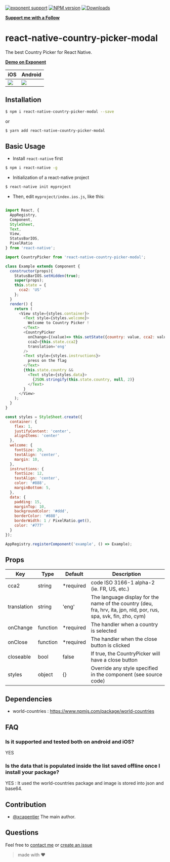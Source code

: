 [![exponent
support](https://img.shields.io/badge/exponent-ios%20%7C%20android-blue.svg?style=flat-square&logo=data%3Aimage%2Fpng%3Bbase64%2CiVBORw0KGgoAAAANSUhEUgAAAC4AAAAoCAYAAACB4MgqAAAAAXNSR0IArs4c6QAAA2VJREFUWAnFmTtoVEEYhbOJL0hIRDBqZYQEEUQsRBHxAYr4wM5CBKuAsRJUFAQjaKN2WpginaIi2GgjaBQtLKKFBh%2BFKIaIjwgi8a3xsX7%2FurvuvTs788%2FMXRw4ZGf%2B859zdrl7d%2BamoSGjkc%2Fnp4KT4Bn4Bn6BcfAanAddGVllJ0OoZnAf2MZbip3ZuWagRKB%2BW%2BKK2m1eT8jAMl6CIKsqgmle7ol3jVQgZRNwXSLpN%2FOehRmR1nHtBOhJp1LO%2B%2BOcI7oJ2AreKIOmaXLHWRBhH96K8ZF0Gs%2F51XD3wE4CzgZfPYOa6OsDI4S1keCMKUXA2kN6msJSeHZhtAj8DghZq2W7Z4QwOu43ayUIXJctQbNvmkafBgw2wV%2Fp06PgzoSzV8FLUHKJmWVCaLkWH4B5Flpo6TONnblcblQr4POJdyOqDX0WruwGDyiDyKVySMnV0%2BQaBK%2BAZgxBmlxS57X2DvQTrvaDKcnb%2FyLYCzRD9uHzK9WYt4HnmmY4lyp7o14j1g4%2BKo33mczoXa3sF9pyk4b3GkJyqtGMO5Bq%2FphQ0%2B7ZB71Dphsw6wI%2FgGt8h5C4RAxasil74RIq1jen%2B73miFxQGh3UCKO1Uan3GF7YSYnGxUoT2W9M1AQXDtxzSt0dWs0ED%2FEbCgPZsyxNNDom8OXL%2Fk6h7b8VQHSDQlgofY6cxjJ93Ur9XqOAaRHBRqA5R76E12rScK3RlwOazdoHeNNdeoU6xG1AM6K%2B%2BRjMBXI3co3jzuAoTALDLiXql51iCgI6hxVe8uY6rHIQdiqEvsCZYxVSFtGZAp4qPE%2FXlKS5BWhO7ftrigQU8FyrCC5PBcw%2FcBQ0G6lH8NT3bO37QFMeirrGxSo9OqaBMVcn9axPP4Us6M4C8oTLNZYkwsM%2B6uqgfirRlPEEfc33a6BsS4P8kn0CtiG%2FdO3lpjq8QF%2BeQ961hSjWVhTsmRxTkHvqkLVKkhyyP5Ivom1cKwV%2FYmNRGwTqQ3VVGs8FvPoceaTcJru16xainAMXenpH0fGTf8mMWjKNiYGc8v9%2B9Ga7EzwyGDKX6rOKnwTbbVEvXypymJUtZHqMsNBiEahrCe8r6UDM5TT27%2FE0kzUgveFZV9dkDnHydID0IX1XVRukZWAA3ANbqwj%2FYaGY6RZ%2F5QaxpTLCH1MMfbtE9CyFAAAAAElFTkSuQmCC&link=https%3A%2F%2Fgetexponent.com)](https://getexponent.com/@xcarpentier/react-native-country-picker-demo)
[![NPM version](https://badge.fury.io/js/react-native-country-picker-modal.svg)](http://badge.fury.io/js/react-native-country-picker-modal)
[![Downloads](https://img.shields.io/npm/dm/react-native-country-picker-modal.svg)](https://www.npmjs.com/package/react-native-country-picker-modal)

[**Support me with a Follow**](https://github.com/xcarpentier/followers)

# react-native-country-picker-modal

The best Country Picker for React Native.

[**Demo on Exponent**](https://getexponent.com/@xcarpentier/react-native-country-picker-demo)

| iOS | Android |
| --------|---------|
|![](http://i.giphy.com/l2SpOUptMAEXW2jqU.gif)|![](http://i.giphy.com/26ufd30pDhSeEbIwE.gif)|
## Installation
```bash
$ npm i react-native-country-picker-modal --save
```
or
```bash
$ yarn add react-native-country-picker-modal
```
## Basic Usage
- Install `react-native` first

```bash
$ npm i react-native -g
```

- Initialization of a react-native project

```bash
$ react-native init myproject
```

- Then, edit `myproject/index.ios.js`, like this:

```javascript

import React, {
  AppRegistry,
  Component,
  StyleSheet,
  Text,
  View,
  StatusBarIOS,
  PixelRatio
} from 'react-native';

import CountryPicker from 'react-native-country-picker-modal';

class Example extends Component {
  constructor(props){
    StatusBarIOS.setHidden(true);
    super(props);
    this.state = {
      cca2: 'US'
    };
  }
  render() {
    return (
      <View style={styles.container}>
        <Text style={styles.welcome}>
          Welcome to Country Picker !
        </Text>
        <CountryPicker
          onChange={(value)=> this.setState({country: value, cca2: value.cca2})}
          cca2={this.state.cca2}
          translation='eng'
        />
        <Text style={styles.instructions}>
          press on the flag
        </Text>
        {this.state.country &&
          <Text style={styles.data}>
            {JSON.stringify(this.state.country, null, 2)}
          </Text>
        }
      </View>
    );
  }
}

const styles = StyleSheet.create({
  container: {
    flex: 1,
    justifyContent: 'center',
    alignItems: 'center'
  },
  welcome: {
    fontSize: 20,
    textAlign: 'center',
    margin: 10,
  },
  instructions: {
    fontSize: 12,
    textAlign: 'center',
    color: '#888',
    marginBottom: 5,
  },
  data: {
    padding: 15,
    marginTop: 10,
    backgroundColor: '#ddd',
    borderColor: '#888',
    borderWidth: 1 / PixelRatio.get(),
    color: '#777'
  }
});

AppRegistry.registerComponent('example', () => Example);
```

## Props

| Key | Type | Default | Description |
| --- | --- | --- | --- |
| cca2 | string | \*required | code ISO 3166-1 alpha-2 (ie. FR, US, etc.)|
| translation | string | 'eng' | The language display for the name of the country (deu, fra, hrv, ita, jpn, nld, por, rus, spa, svk,  fin, zho, cym) |
| onChange | function | \*required | The handler when a country is selected |
| onClose | function | \*required | The handler when the close button is clicked |
| closeable | bool | false | If true, the CountryPicker will have a close button |
| styles | object | {} | Override any style specified in the component (see source code)

## Dependencies
- world-countries : https://www.npmjs.com/package/world-countries

## FAQ
### Is it supported and tested both on android and iOS?
YES
### Is the data that is populated inside the list saved offline once I install your package?
YES : It used the world-countries package and image is stored into json and base64.

## Contribution

- [@xcapentier](mailto:contact@xaviercarpentier.com) The main author.

## Questions

Feel free to [contact me](mailto:contact@xaviercarpentier.com) or [create an issue](https://github.com/xcarpentier/react-native-country-picker/issues/new)

> made with ♥
